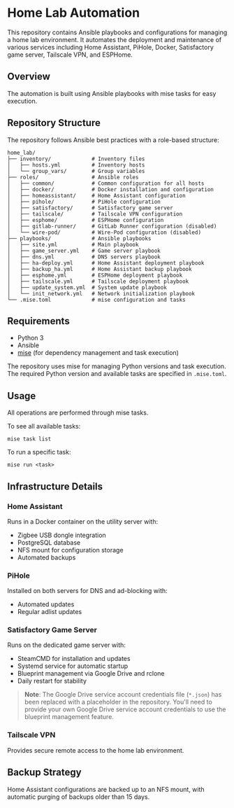 # Home Lab Automation

This repository contains Ansible playbooks and configurations for managing a home lab environment. It automates the deployment and maintenance of various services including Home Assistant, PiHole, Docker, Satisfactory game server, Tailscale VPN, and ESPHome.

## Overview

The automation is built using Ansible playbooks with mise tasks for easy execution.

## Repository Structure

The repository follows Ansible best practices with a role-based structure:

```
home_lab/
├── inventory/             # Inventory files
│   ├── hosts.yml          # Inventory hosts
│   └── group_vars/        # Group variables
├── roles/                 # Ansible roles
│   ├── common/            # Common configuration for all hosts
│   ├── docker/            # Docker installation and configuration
│   ├── homeassistant/     # Home Assistant configuration
│   ├── pihole/            # PiHole configuration
│   ├── satisfactory/      # Satisfactory game server
│   ├── tailscale/         # Tailscale VPN configuration
│   ├── esphome/           # ESPHome configuration
│   ├── gitlab-runner/     # GitLab Runner configuration (disabled)
│   └── wire-pod/          # Wire-Pod configuration (disabled)
├── playbooks/             # Ansible playbooks
│   ├── site.yml           # Main playbook
│   ├── game_server.yml    # Game server playbook
│   ├── dns.yml            # DNS servers playbook
│   ├── ha-deploy.yml      # Home Assistant deployment playbook
│   ├── backup_ha.yml      # Home Assistant backup playbook
│   ├── esphome.yml        # ESPHome deployment playbook
│   ├── tailscale.yml      # Tailscale deployment playbook
│   ├── update_system.yml  # System update playbook
│   └── init_network.yml   # Network initialization playbook
└── .mise.toml             # mise configuration and tasks
```

## Requirements

- Python 3
- Ansible
- [mise](https://mise.jdx.dev/) (for dependency management and task execution)

The repository uses mise for managing Python versions and task execution. The required Python version and available tasks are specified in `.mise.toml`.

## Usage

All operations are performed through mise tasks.

To see all available tasks:

```
mise task list
```

To run a specific task:

```
mise run <task>
```

## Infrastructure Details

### Home Assistant

Runs in a Docker container on the utility server with:
- Zigbee USB dongle integration
- PostgreSQL database
- NFS mount for configuration storage
- Automated backups

### PiHole

Installed on both servers for DNS and ad-blocking with:
- Automated updates
- Regular adlist updates

### Satisfactory Game Server

Runs on the dedicated game server with:
- SteamCMD for installation and updates
- Systemd service for automatic startup
- Blueprint management via Google Drive and rclone
- Daily restart for stability

> **Note**: The Google Drive service account credentials file (`*.json`) has been replaced with a placeholder in the repository. You'll need to provide your own Google Drive service account credentials to use the blueprint management feature.

### Tailscale VPN

Provides secure remote access to the home lab environment.

## Backup Strategy

Home Assistant configurations are backed up to an NFS mount, with automatic purging of backups older than 15 days.
